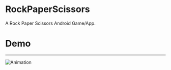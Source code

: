 # RockPaperScissors
A Rock Paper Scissors Android Game/App.

# Demo
------
![Animation](https://github.com/XZot1K/RockPaperScissors/assets/16107830/96236c1a-aab9-499d-b551-934f246d0dcb)
